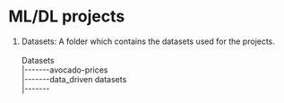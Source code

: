 # ML/DL projects
1) Datasets: A folder which contains the datasets used for the projects.<br> <br>
    Datasets<br>
            |-------avocado-prices<br>
            |-------data_driven datasets<br>
            |-------

